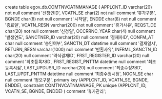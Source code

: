 create table egov_db.COMTNVCATNMANAGE
(
    APPLCNT_ID        varchar(20)   not null comment '신청인ID',
    VCATN_SE          char(2)       not null comment '휴가구분',
    BGNDE             char(8)       not null comment '시작일',
    ENDDE             char(8)       not null comment '종료일',
    VCATN_RESN        varchar(200)  not null comment '휴가사유',
    REQST_DE          char(20)      not null comment '신청일',
    OCCRRNC_YEAR      char(4)       null comment '발생연도',
    SANCTNER_ID       varchar(20)   null comment '결재자ID',
    CONFM_AT          char          null comment '승인여부',
    SANCTN_DT         datetime      null comment '결재일시',
    RETURN_RESN       varchar(1000) null comment '반환사유',
    INFRML_SANCTN_ID  char(20)      null comment '약식결재ID',
    FRST_REGISTER_ID  varchar(20)   null comment '최초등록자ID',
    FRST_REGIST_PNTTM datetime      null comment '최초등록시점',
    LAST_UPDUSR_ID    varchar(20)   null comment '최종수정자ID',
    LAST_UPDT_PNTTM   datetime      null comment '최종수정시점',
    NOON_SE           char          null comment '정오구분',
    primary key (APPLCNT_ID, VCATN_SE, BGNDE, ENDDE),
    constraint COMTNVCATNMANAGE_PK
        unique (APPLCNT_ID, VCATN_SE, BGNDE, ENDDE)
)
    comment '휴가관리';
